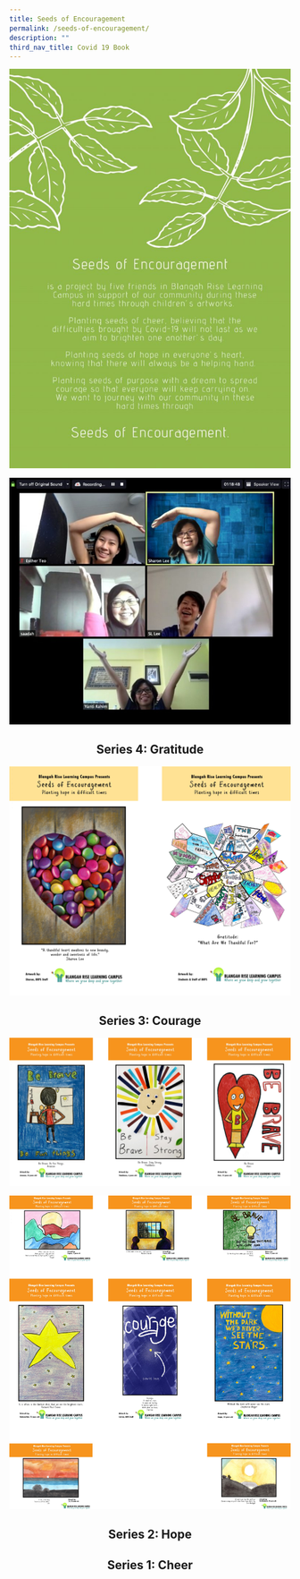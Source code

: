 ```yaml
---
title: Seeds of Encouragement
permalink: /seeds-of-encouragement/
description: ""
third_nav_title: Covid 19 Book
---
```

![](/images/Seeds-of-Encouragement-page-001-768x1087.jpeg)

![](/images/whatsapp.jpg)

<h2 style="text-align: center;">Series 4: Gratitude</h2>

![](/images/series4.jpg)

<h2 style="text-align: center;">Series 3: Courage</h2>

![](/images/series%203.jpg)

![](/images/set3_2.jpg)

<h2 style="text-align: center;">Series 2: Hope</h2>



<h2 style="text-align: center;">Series 1: Cheer</h2>

